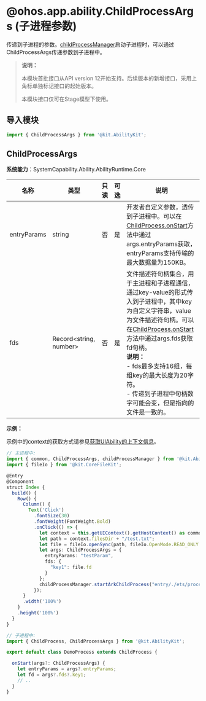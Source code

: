 # @ohos.app.ability.ChildProcessArgs (子进程参数)
<!--Kit: Ability Kit-->
<!--Subsystem: Ability-->
<!--Owner: @SKY2001-->
<!--Designer: @jsjzju-->
<!--Tester: @lixueqing513-->
<!--Adviser: @huipeizi-->

传递到子进程的参数。[childProcessManager](js-apis-app-ability-childProcessManager.md)启动子进程时，可以通过ChildProcessArgs传递参数到子进程中。

> **说明：**
> 
> 本模块首批接口从API version 12开始支持。后续版本的新增接口，采用上角标单独标记接口的起始版本。
> 
> 本模块接口仅可在Stage模型下使用。

## 导入模块

```ts
import { ChildProcessArgs } from '@kit.AbilityKit';
```

## ChildProcessArgs

**系统能力**：SystemCapability.Ability.AbilityRuntime.Core

| 名称        | 类型                    | 只读 | 可选  | 说明                                                         |
| ----------- | --------------------   | ---- | ------|------------------------------------------------------ |
| entryParams | string                 |  否  | 是 |开发者自定义参数，透传到子进程中。可以在[ChildProcess.onStart](js-apis-app-ability-childProcess.md#childprocessonstart)方法中通过args.entryParams获取，entryParams支持传输的最大数据量为150KB。|
| fds         | Record<string, number> |  否  | 是 |文件描述符句柄集合，用于主进程和子进程通信，通过key-value的形式传入到子进程中，其中key为自定义字符串，value为文件描述符句柄。可以在[ChildProcess.onStart](js-apis-app-ability-childProcess.md#childprocessonstart)方法中通过args.fds获取fd句柄。<br/><b>说明：</b> <br>- fds最多支持16组，每组key的最大长度为20字符。<br>- 传递到子进程中句柄数字可能会变，但是指向的文件是一致的。|

**示例：**

示例中的context的获取方式请参见[获取UIAbility的上下文信息](../../application-models/uiability-usage.md#获取uiability的上下文信息)。

```ts
// 主进程中:
import { common, ChildProcessArgs, childProcessManager } from '@kit.AbilityKit';
import { fileIo } from '@kit.CoreFileKit';

@Entry
@Component
struct Index {
  build() {
    Row() {
      Column() {
        Text('Click')
          .fontSize(30)
          .fontWeight(FontWeight.Bold)
          .onClick(() => {
            let context = this.getUIContext().getHostContext() as common.UIAbilityContext;
            let path = context.filesDir + "/test.txt";
            let file = fileIo.openSync(path, fileIo.OpenMode.READ_ONLY | fileIo.OpenMode.CREATE);
            let args: ChildProcessArgs = {
              entryParams: "testParam",
              fds: {
                "key1": file.fd
              }
            };
            childProcessManager.startArkChildProcess("entry/./ets/process/DemoProcess.ets", args);
          });
      }
      .width('100%')
    }
    .height('100%')
  }
}
```

```ts
// 子进程中:
import { ChildProcess, ChildProcessArgs } from '@kit.AbilityKit';

export default class DemoProcess extends ChildProcess {

  onStart(args?: ChildProcessArgs) {
    let entryParams = args?.entryParams;
    let fd = args?.fds?.key1;
    // ..
  }
}
```
